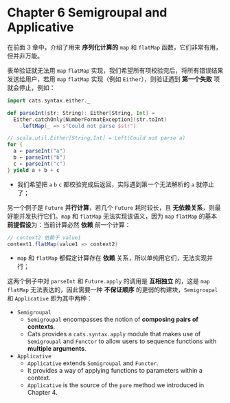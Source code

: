 # Chapter 6 Semigroupal and Applicative

在前面 3 章中，介绍了用来 **序列化计算的** `map` 和 `flatMap` 函数，它们非常有用，但并非万能。

表单验证就无法用 `map` `flatMap` 实现，我们希望所有项校验完后，将所有错误结果发送给用户，若用 `map` `flatMap` 实现（例如 `Either`），则验证遇到 **第一个失败** 项就会停止，例如：

```Scala
import cats.syntax.either._

def parseInt(str: String): Either[String, Int] =
  Either.catchOnly[NumberFormatException](str.toInt)
    .leftMap(_ => s"Could not parse $str")

// scala.util.Either[String,Int] = Left(Could not parse a)
for {
  a ← parseInt("a")
  b ← parseInt("b")
  c ← parseInt("c")
} yield a + b + c
```
* 我们希望把 `a` `b` `c` 都校验完成后返回，实际遇到第一个无法解析的 `a` 就停止了；

另一个例子是 `Future` **并行计算**，若几个 `Future` 耗时较长，且 **无依赖关系**，则最好能并发执行它们。`map` 和 `flatMap` 无法实现该语义，因为 `map` `flatMap` 的基本 **前提假设**为：当前计算必然 **依赖** 前一个计算：

```Scala
// context2 依赖于 value1
context1.flatMap(value1 => context2)
```
* `map` 和 `flatMap` 都假定计算存在 **依赖** 关系，所以单纯用它们，无法实现并行；

这两个例子中对 `parseInt` 和 `Future.apply` 的调用是 **互相独立** 的，这是 `map` `flatMap` 无法表达的，因此需要一种 **不保证顺序** 的更弱的构建块，`Semigroupal` 和 `Applicative` 即为其中两种：

* `Semigroupal`
  + `Semigroupal` encompasses the notion of **composing pairs of contexts**.
  + Cats provides a `cats.syntax.apply` module that makes use of `Semigroupal` and `Functor` to allow users to sequence functions with **multiple arguments**.
* `Applicative` 
  + `Applicative` extends `Semigroupal` and `Functor`.
  + It provides a way of applying functions to parameters within a context. 
  + `Applicative` is the source of the `pure` method we introduced in Chapter 4.
